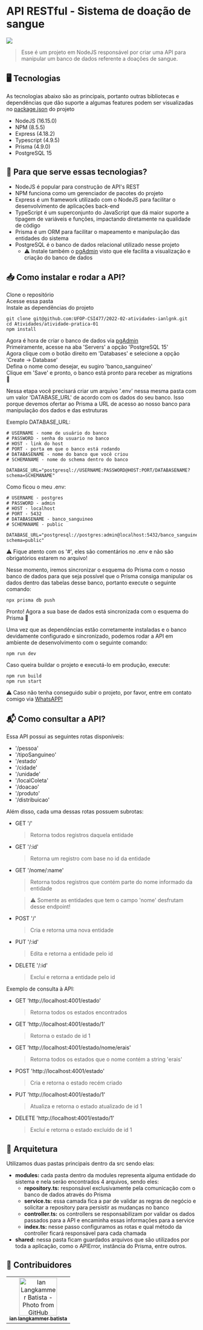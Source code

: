 # API RESTful - Sistema de doação de sangue

<img src="https://github.com/fboliveira/CSI477-Sistemas-Web/raw/master/Codes/database-model/CSI606-sistema-doacao-sangue.png">

> Esse é um projeto em NodeJS responsável por criar uma API para manipular um banco de dados referente a doações de sangue.

## 🖥️ Tecnologias

As tecnologias abaixo são as principais, portanto outras bibliotecas e dependências que dão suporte a algumas features podem ser visualizadas no [package.json](https://github.com/UFOP-CSI477/2022-02-atividades-ianlgnk/blob/master/Atividades/atividade-pratica-01/package.json) do projeto

- NodeJS (16.15.0)
- NPM (8.5.5)
- Express (4.18.2)
- Typescript (4.9.5)
- Prisma (4.9.0)
- PostgreSQL 15

## 🧐 Para que serve essas tecnologias?

- NodeJS é popular para construção de API's REST
- NPM funciona como um gerenciador de pacotes do projeto
- Express é um framework utilizado com o NodeJS para facilitar o desenvolvimento de aplicações back-end
- TypeScript é um superconjunto do JavaScript que dá maior suporte a tipagem de variáveis e funções, impactando diretamente na qualidade de código
- Prisma é um ORM para facilitar o mapeamento e manipulação das entidades do sistema
- PostgreSQL é o banco de dados relacional utilizado nesse projeto
  - ⚠️ Instale também o [pgAdmin](https://www.pgadmin.org) visto que ele facilita a visualização e criação do banco de dados

## 📥 Como instalar e rodar a API?

Clone o repositório<br />
Acesse essa pasta<br />
Instale as dependências do projeto

```
git clone git@github.com:UFOP-CSI477/2022-02-atividades-ianlgnk.git
cd Atividades/atividade-pratica-01
npm install
```

Agora é hora de criar o banco de dados via [pgAdmin](https://www.pgadmin.org)<br />
Primeiramente, acesse na aba 'Servers' a opção 'PostgreSQL 15'<br />
Agora clique com o botão direito em 'Databases' e selecione a opção 'Create -> Database'<br />
Defina o nome como desejar, eu sugiro 'banco_sanguineo'<br />
Clique em 'Save' e pronto, o banco está pronto para receber as migrations 🥳

Nessa etapa você precisará criar um arquivo '.env' nessa mesma pasta com um valor 'DATABASE_URL' de acordo com os dados do seu banco. Isso porque devemos ofertar ao Prisma a URL de acesso ao nosso banco para manipulação dos dados e das estruturas<br />

Exemplo DATABASE_URL:

```
# USERNAME - nome de usuário do banco
# PASSWORD - senha do usuario no banco
# HOST - link do host
# PORT - porta em que o banco está rodando
# DATABASENAME - nome do banco que você criou
# SCHEMANAME - nome do schema dentro do banco

DATABASE_URL="postgresql://USERNAME:PASSWORD@HOST:PORT/DATABASENAME?schema=SCHEMANAME"
```

Como ficou o meu .env:

```
# USERNAME - postgres
# PASSWORD - admin
# HOST - localhost
# PORT - 5432
# DATABASENAME - banco_sanguineo
# SCHEMANAME - public

DATABASE_URL="postgresql://postgres:admin@localhost:5432/banco_sanguineo?schema=public"
```

⚠️ Fique atento com os '#', eles são comentários no .env e não são obrigatórios estarem no arquivo!

Nesse momento, iremos sincronizar o esquema do Prisma com o nosso banco de dados para que seja possível que o Prisma consiga manipular os dados dentro das tabelas desse banco, portanto execute o seguinte comando:

```
npx prisma db push
```

Pronto! Agora a sua base de dados está sincronizada com o esquema do Prisma 🥳

Uma vez que as dependências estão corretamente instaladas e o banco devidamente configurado e sincronizado, podemos rodar a API em ambiente de desenvolvimento com o seguinte comando:

```
npm run dev
```

Caso queira buildar o projeto e executá-lo em produção, execute:

```
npm run build
npm run start
```

⚠️ Caso não tenha conseguido subir o projeto, por favor, entre em contato comigo via [WhatsAPP!](https://wa.me/5533988459751)

## 📬 Como consultar a API?

Essa API possui as seguintes rotas disponíveis:

- '/pessoa'
- '/tipoSanguineo'
- '/estado'
- '/cidade'
- '/unidade'
- '/localColeta'
- '/doacao'
- '/produto'
- '/distribuicao'

Além disso, cada uma dessas rotas possuem subrotas:

- GET '/'

  > Retorna todos registros daquela entidade

- GET '/:id'

  > Retorna um registro com base no id da entidade

- GET '/nome/:name'

  > Retorna todos registros que contém parte do nome informado da entidade

  > ⚠️ Somente as entidades que tem o campo 'nome' desfrutam desse endpoint!

- POST '/'

  > Cria e retorna uma nova entidade

- PUT '/:id'

  > Edita e retorna a entidade pelo id

- DELETE '/:id'
  > Excluí e retorna a entidade pelo id

Exemplo de consulta à API:

- GET 'http://localhost:4001/estado'

  > Retorna todos os estados encontrados

- GET 'http://localhost:4001/estado/1'

  > Retorna o estado de id 1

- GET 'http://localhost:4001/estado/nome/erais'

  > Retorna todos os estados que o nome contém a string 'erais'

- POST 'http://localhost:4001/estado'

  > Cria e retorna o estado recém criado

- PUT 'http://localhost:4001/estado/1'

  > Atualiza e retorna o estado atualizado de id 1

- DELETE 'http://localhost:4001/estado/1'
  > Excluí e retorna o estado excluído de id 1

## 📐 Arquitetura

Utilizamos duas pastas principais dentro da src sendo elas:

- <b>modules:</b> cada pasta dentro da modules representa alguma entidade do sistema e nela serão encontrados 4 arquivos, sendo eles:
  - <b>repository.ts:</b> responsável exclusivamente pela comunicação com o banco de dados através do Prisma
  - <b>service.ts:</b> essa camada fica a par de validar as regras de negócio e solicitar a repository para persistir as mudanças no banco
  - <b>controller.ts:</b> os controllers se responsabilizam por validar os dados passados para a API e encaminha essas informações para a service
  - <b>index.ts:</b> nesse passo configuramos as rotas e qual método da controller ficará responsável para cada chamada
- <b>shared:</b> nessa pasta ficam guardados arquivos que são utilizados por toda a aplicação, como o APIError, instância do Prisma, entre outros.

## 🤝 Contribuidores

<table>
  <tr>
    <td align="center">
      <a href="https://github.com/ianlgk">
        <img src="https://avatars.githubusercontent.com/u/80867137?v=4" width="100px;" alt="Ian Langkammer Batista - Photo from GitHub"/><br>
        <sub>
          <b>ian langkammer batista</b>
        </sub>
      </a>
    </td>
  </tr>
</table>
